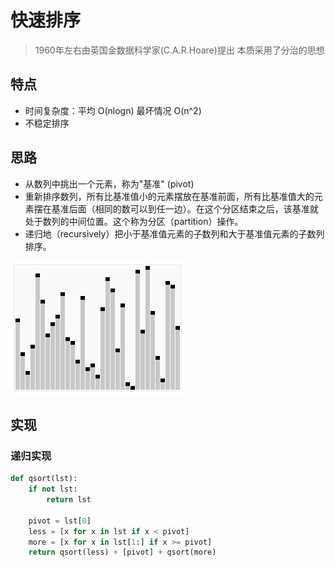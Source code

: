 # 快速排序

> 1960年左右由英国金数据科学家(C.A.R.Hoare)提出
> 本质采用了分治的思想

## 特点

- 时间复杂度：平均 O(nlogn) 最坏情况 O(n^2)
- 不稳定排序

## 思路

- 从数列中挑出一个元素，称为"基准" (pivot)
- 重新排序数列，所有比基准值小的元素摆放在基准前面，所有比基准值大的元素摆在基准后面（相同的数可以到任一边）。在这个分区结束之后，该基准就处于数列的中间位置。这个称为分区（partition）操作。
- 递归地（recursively）把小于基准值元素的子数列和大于基准值元素的子数列排序。


![](./_image/Sorting_quicksort_anim.gif)


## 实现

### 递归实现

```python
def qsort(lst):
    if not lst:
        return lst

    pivot = lst[0]
    less = [x for x in lst if x < pivot]
    more = [x for x in lst[1:] if x >= pivot]
    return qsort(less) + [pivot] + qsort(more)
```
